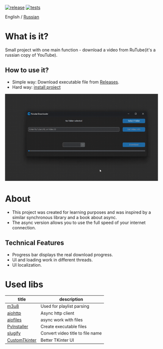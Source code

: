 [![release](https://img.shields.io/github/release/Reagent992/async_rutube_downloader.svg)](https://github.com/Reagent992/async_rutube_downloader/releases/latest)
[![tests](https://github.com/Reagent992/async_rutube_downloader/actions/workflows/tests.yml/badge.svg)](https://github.com/Reagent992/async_rutube_downloader/actions/workflows/tests.yml)

English / [Russian](./README_RU.md)
# What is it?

Small project with one main function - download a video from RuTube(it's a russian copy of YouTube).

## How to use it?

- Simple way: Download executable file from [Releases](https://github.com/Reagent992/async_rutube_downloader/releases/latest).
- Hard way: [install project](./dev.md)

![screen_cast](screen_cast.gif)

# About
- This project was created for learning purposes and was inspired by a similar synchronous library and a book about async.
- The async version allows you to use the full speed of your internet connection.

## Technical Features
- Progress bar displays the real download progress.
- UI and loading work in different threads.
- UI localization.

# Used libs

| title                                                           | description                      |
| --------------------------------------------------------------- | -------------------------------- |
| [m3u8](https://github.com/globocom/m3u8/)                       | Used for playlist parsing        |
| [aiohttp](https://github.com/aio-libs/aiohttp)                  | Async http client                |
| [aiofiles](https://github.com/Tinche/aiofiles)                  | async work with files            |
| [PyInstaller](https://github.com/pyinstaller/pyinstaller)       | Create executable files          |
| [slugify ](https://github.com/un33k/python-slugify)             | Convert video title to file name |
| [CustomTkinter](https://github.com/TomSchimansky/CustomTkinter) | Better TKinter UI                |
